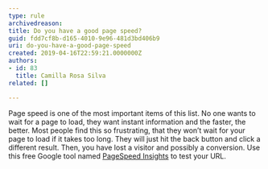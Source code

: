 ```yaml
---
type: rule
archivedreason: 
title: Do you have a good page speed?
guid: fdd7cf8b-d165-4010-9e96-481d3bd406b9
uri: do-you-have-a-good-page-speed
created: 2019-04-16T22:59:21.0000000Z
authors:
- id: 83
  title: Camilla Rosa Silva
related: []

---
```


Page speed is one of the most important items of this list. No one wants to wait for a page to load, they want instant information and the faster, the better. Most people find this so frustrating, that they won’t wait for your page to load if it takes too long. They will just hit the back button and click a different result. Then, you have lost a visitor and possibly a conversion. Use this free Google tool named [PageSpeed Insights](https&#58;//developers.google.com/speed/pagespeed/insights/) to test your URL. 

<!--endintro-->

